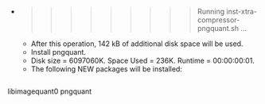 * >>>>>>>>> Running inst-xtra-compressor-pngquant.sh ...
  * After this operation, 142 kB of additional disk space will be used.
  * Install pngquant.
  * Disk size = 6097060K. Space Used = 236K. Runtime = 00:00:00:01.
  * The following NEW packages will be installed:
  ```bash
libimagequant0 pngquant
  ```
